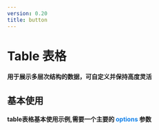 ```yaml
---
version: 0.20
title: button
---
```

# Table 表格 <a href="https://github.com/Ningstyle/mzlui-doc/blob/main/src/page/md/table/one.md" target="_back" title="您可在Github上编辑此页面"><i class="iconfont m-icon-bianji" style="font-size:25px;color:#0e80eb"></i></a>

#### 用于展示多层次结构的数据，可自定义并保持高度灵活
## 基本使用
#### table表格基本使用示例,需要一个主要的 <font color=#0e80eb>**options**</font> 参数
<br/>